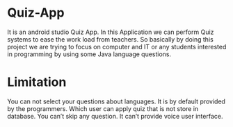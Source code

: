 # Quiz-App

It is an android studio Quiz App.
In this Application we can perform Quiz systems to ease the work load from teachers.
So basically by doing this project we are trying to focus on computer and IT or any students interested in programming by using some Java language questions.

# Limitation

You can not select your questions about languages. It is by default provided by the programmers.
Which user can apply quiz that is not store in database.
You can’t skip any question.
It can’t provide voice user interface.
